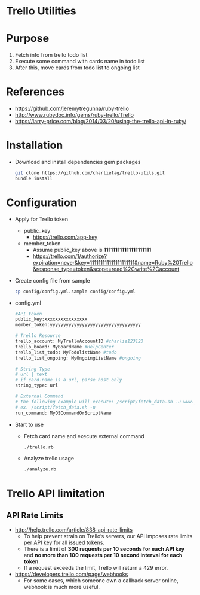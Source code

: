 Trello Utilities
=================

# Purpose
1. Fetch info from trello todo list
2. Execute some command with cards name in todo list
3. After this, move cards from todo list to ongoing list

# References

* https://github.com/jeremytregunna/ruby-trello
* http://www.rubydoc.info/gems/ruby-trello/Trello
* https://larry-price.com/blog/2014/03/20/using-the-trello-api-in-ruby/

# Installation

* Download and install dependencies gem packages

  ```bash
  git clone https://github.com/charlietag/trello-utils.git
  bundle install
  ```

# Configuration
* Apply for Trello token
  * public_key
    * https://trello.com/app-key
  * member_token
    * Assume public_key above is **111111111111111111111**
    * https://trello.com/1/authorize?expiration=never&key=111111111111111111111&name=Ruby%20Trello&response_type=token&scope=read%2Cwrite%2Caccount

* Create config file from sample

  ```bash
  cp config/config.yml.sample config/config.yml
  ```

* config.yml

  ```bash
  #API token
  public_key:xxxxxxxxxxxxxxxx
  member_token:yyyyyyyyyyyyyyyyyyyyyyyyyyyyyyyyyy
  
  # Trello Resource
  trello_account: MyTrelloAccountID #charlie123123
  trello_board: MyBoardName #HelpCenter
  trello_list_todo: MyTodolistName #todo
  trello_list_ongoing: MyOngoingListName #ongoing
  
  # String Type
  # url | text
  # if card.name is a url, parse host only
  string_type: url
  
  # External Command
  # the following example will execute: /script/fetch_data.sh -u www.google.com (assume card.name is "www.google.com"
  # ex. /script/fetch_data.sh -u
  run_command: MyOSCommandOrScriptName
  ```

* Start to use
  * Fetch card name and execute external command

    ```bash
    ./trello.rb
    ```

  * Analyze trello usage

    ```bash
    ./analyze.rb
    ```

# Trello API limitation
## API Rate Limits
* http://help.trello.com/article/838-api-rate-limits
  * To help prevent strain on Trello’s servers, our API imposes rate limits per API key for all issued tokens.
  * There is a limit of **300 requests per 10 seconds for each API key** and **no more than 100 requests per 10 second interval for each token**.
  * If a request exceeds the limit, Trello will return a 429 error.
* https://developers.trello.com/page/webhooks
  * For some cases, which someone own a callback server online, webhook is much more useful.
